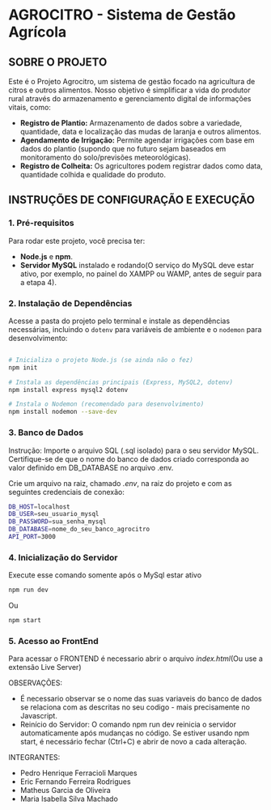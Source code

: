 # AGROCITRO - Sistema de Gestão Agrícola

## SOBRE O PROJETO

Este é o Projeto Agrocitro, um sistema de gestão focado na agricultura de citros e outros alimentos. Nosso objetivo é simplificar a vida do produtor rural através do armazenamento e gerenciamento digital de informações vitais, como:

* **Registro de Plantio:** Armazenamento de dados sobre a variedade, quantidade, data e localização das mudas de laranja e outros alimentos.
* **Agendamento de Irrigação:** Permite agendar irrigações com base em dados do plantio (supondo que no futuro sejam baseados em monitoramento do solo/previsões meteorológicas).
* **Registro de Colheita:** Os agricultores podem registrar dados como data, quantidade colhida e qualidade do produto.

## INSTRUÇÕES DE CONFIGURAÇÃO E EXECUÇÃO

### 1. Pré-requisitos

Para rodar este projeto, você precisa ter:

* **Node.js** e **npm**.
* **Servidor MySQL** instalado e rodando(O serviço do MySQL deve estar ativo, por exemplo, no painel do XAMPP ou WAMP, antes de seguir para a etapa 4).

### 2. Instalação de Dependências

Acesse a pasta do projeto pelo terminal e instale as dependências necessárias, incluindo o `dotenv` para variáveis de ambiente e o `nodemon` para desenvolvimento:

```bash

# Inicializa o projeto Node.js (se ainda não o fez)
npm init 

# Instala as dependências principais (Express, MySQL2, dotenv)
npm install express mysql2 dotenv

# Instala o Nodemon (recomendado para desenvolvimento)
npm install nodemon --save-dev
```


### 3. Banco de Dados

Instrução: Importe o arquivo SQL (.sql isolado) para o seu servidor MySQL. Certifique-se de que o nome do banco de dados criado corresponda ao valor definido em DB_DATABASE no arquivo .env.

Crie um arquivo na raiz, chamado *.env*, na raiz do projeto e com as seguintes credenciais de conexão:
  ```bash
DB_HOST=localhost
DB_USER=seu_usuario_mysql
DB_PASSWORD=sua_senha_mysql
DB_DATABASE=nome_do_seu_banco_agrocitro
API_PORT=3000
```

### 4. Inicialização do Servidor

Execute esse comando somente após o MySql estar ativo
```bash
npm run dev
```
Ou 
```bash
npm start
```

### 5. Acesso ao FrontEnd

Para acessar o FRONTEND é necessario abrir o arquivo *index.html*(Ou use a extensão Live Server)

OBSERVAÇÕES:

  - É necessario observar se o nome das suas variaveis do banco de dados se relaciona com as descritas no seu codigo - mais precisamente no Javascript.
  - Reinício do Servidor: O comando npm run dev reinicia o servidor automaticamente após mudanças no código. Se estiver usando npm start, é necessário fechar (Ctrl+C) e abrir de novo a cada alteração.

  INTEGRANTES:

  - Pedro Henrique Ferracioli Marques
  - Eric Fernando Ferreira Rodrigues
  - Matheus Garcia de Oliveira
  - Maria Isabella Silva Machado
